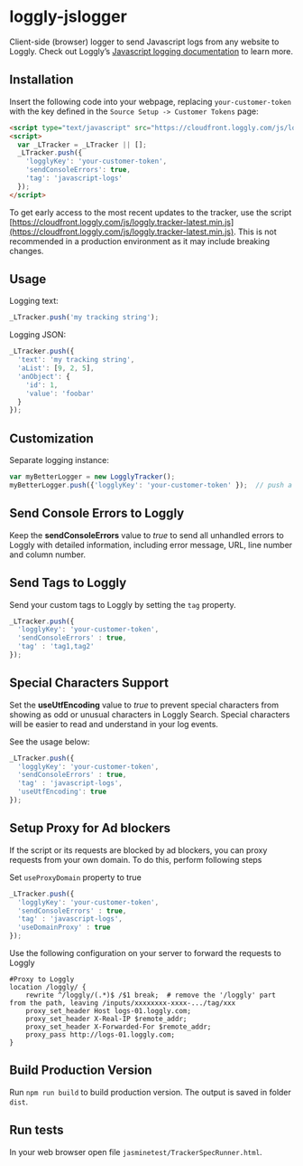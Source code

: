 # loggly-jslogger

Client-side (browser) logger to send Javascript logs from any website to Loggly. Check out Loggly’s [Javascript logging documentation](https://documentation.solarwinds.com/en/Success_Center/loggly/default.htm#cshid=loggly_javascript) to learn more.

## Installation

Insert the following code into your webpage, replacing `your-customer-token` with the key defined in the `Source Setup -> Customer Tokens` page:

```html
<script type="text/javascript" src="https://cloudfront.loggly.com/js/loggly.tracker-2.2.4.min.js" async></script>
<script>
  var _LTracker = _LTracker || [];
  _LTracker.push({
    'logglyKey': 'your-customer-token',
    'sendConsoleErrors': true,
    'tag': 'javascript-logs'
  });
</script>
```

To get early access to the most recent updates to the tracker, use the script [https://cloudfront.loggly.com/js/loggly.tracker-latest.min.js](https://cloudfront.loggly.com/js/loggly.tracker-latest.min.js). This is not recommended in a production environment as it may include breaking changes.

## Usage

Logging text:

```javascript
_LTracker.push('my tracking string');
```

Logging JSON:

```javascript
_LTracker.push({
  'text': 'my tracking string',
  'aList': [9, 2, 5],
  'anObject': {
    'id': 1,
    'value': 'foobar'
  }
});
```

## Customization

Separate logging instance:

```javascript
var myBetterLogger = new LogglyTracker();
myBetterLogger.push({'logglyKey': 'your-customer-token' });  // push a loggly key to initialize
```

## Send Console Errors to Loggly

Keep the **sendConsoleErrors** value to *true*  to send all unhandled errors to Loggly with detailed information, including error message, URL, line number and column number.

## Send Tags to Loggly

Send your custom tags to Loggly by setting the `tag` property.

```Javascript
_LTracker.push({
  'logglyKey': 'your-customer-token',
  'sendConsoleErrors' : true,
  'tag' : 'tag1,tag2'
});
```

## Special Characters Support

Set the **useUtfEncoding** value to *true* to prevent special characters from showing as odd or unusual characters in Loggly Search. Special characters will be easier to read and understand in your log events.


See the usage below:

```Javascript
_LTracker.push({
  'logglyKey': 'your-customer-token',
  'sendConsoleErrors' : true,
  'tag' : 'javascript-logs',
  'useUtfEncoding': true
});
```

## Setup Proxy for Ad blockers

If the script or its requests are blocked by ad blockers, you can proxy requests from your own domain. To do this, perform following steps

Set `useProxyDomain` property to true

```Javascript
_LTracker.push({
  'logglyKey': 'your-customer-token',
  'sendConsoleErrors' : true,
  'tag' : 'javascript-logs',
  'useDomainProxy' : true
});
```

Use the following configuration on your server to forward the requests to Loggly

```text
#Proxy to Loggly
location /loggly/ {
    rewrite ^/loggly/(.*)$ /$1 break;  # remove the '/loggly' part from the path, leaving /inputs/xxxxxxxx-xxxx-.../tag/xxx
    proxy_set_header Host logs-01.loggly.com;
    proxy_set_header X-Real-IP $remote_addr;
    proxy_set_header X-Forwarded-For $remote_addr;
    proxy_pass http://logs-01.loggly.com;
}
```

## Build Production Version

Run `npm run build` to build production version. The output is saved in folder `dist`.

## Run tests

In your web browser open file `jasminetest/TrackerSpecRunner.html`.
